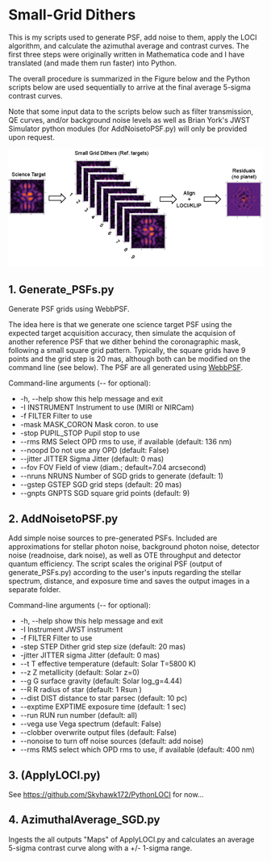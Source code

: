 # Small-Grid Dithers

This is my scripts used to generate PSF, add noise to them, apply the LOCI
algorithm, and calculate the azimuthal average and contrast curves.  The first
three steps were originally written in Mathematica code and I have translated
(and made them run faster) into Python.

The overall procedure is summarized in the Figure below and the Python scripts
below are used sequentially to arrive at the final average 5-sigma contrast curves.

Note that some input data to the scripts below such as filter transmission, QE
curves, and/or background noise levels as well as Brian York's JWST Simulator
python modules (for AddNoisetoPSF.py) will only be provided upon request.

![alt text](https://github.com/Skyhawk172/SmallGridDithers/blob/master/SGDcartoon.png "SGD cartoon")


## 1. Generate_PSFs.py

Generate PSF grids using WebbPSF.

The idea here is that we generate one science target PSF using the expected
target acquisition accuracy, then simulate the acquision of another reference
PSF that we dither behind the coronagraphic mask, following a small square grid
pattern. Typically, the square grids have 9 points and the grid step is 20 mas,
although both can be modified on the command line (see below).  The PSF are all
generated using [WebbPSF](http://www.stsci.edu/jwst/software/webbpsf).

Command-line arguments (-- for optional):
*  -h, --help        show this help message and exit
*  -I INSTRUMENT     Instrument to use (MIRI or NIRCam)
*  -f FILTER         Filter to use
*  -mask MASK_CORON  Mask coron. to use
*  -stop PUPIL_STOP  Pupil stop to use
*  --rms RMS         Select OPD rms to use, if available (default: 136 nm)
*  --noopd           Do not use any OPD (default: False)
*  --jitter JITTER   Sigma Jitter (default: 0 mas)
*  --fov FOV         Field of view (diam.; default=7.04 arcsecond)
*  --nruns NRUNS     Number of SGD grids to generate (default: 1)
*  --gstep GSTEP     SGD grid steps (default: 20 mas)
*  --gnpts GNPTS     SGD square grid points (default: 9)


## 2. AddNoisetoPSF.py

Add simple noise sources to pre-generated PSFs. Included are approximations for
stellar photon noise, background photon noise, detector noise (readnoise, dark
noise), as well as OTE throughput and detector quantum efficiency. The script
scales the original PSF (output of generate_PSFs.py) according to the user's
inputs regarding the stellar spectrum, distance, and exposure time and saves the
output images in a separate folder.

Command-line arguments (-- for optional):
*  -h, --help         show this help message and exit
*  -I Instrument      JWST instrument
*  -f FILTER          Filter to use
*  -step STEP         Dither grid step size (default: 20 mas)
*  -jitter JITTER     sigma Jitter (default: 0 mas)
*  --t T              effective temperature (default: Solar T=5800 K)
*  --z Z              metallicity (default: Solar z=0)
*  --g G              surface gravity (default: Solar log_g=4.44)
*  --R R              radius of star (default: 1 Rsun )
*  --dist DIST        distance to star parsec (default: 10 pc)
*  --exptime EXPTIME  exposure time (default: 1 sec)
*  --run RUN          run number (default: all)
*  --vega             use Vega spectrum (default: False)
*  --clobber          overwrite output files (default: False)
*  --nonoise          to turn off noise sources (default: add noise)
*  --rms RMS          select which OPD rms to use, if available (default: 400 nm)


## 3. (ApplyLOCI.py)

See https://github.com/Skyhawk172/PythonLOCI for now...

## 4. AzimuthalAverage_SGD.py

Ingests the all outputs "Maps" of ApplyLOCI.py and calculates an average 5-sigma
contrast curve along with a +/- 1-sigma range.
